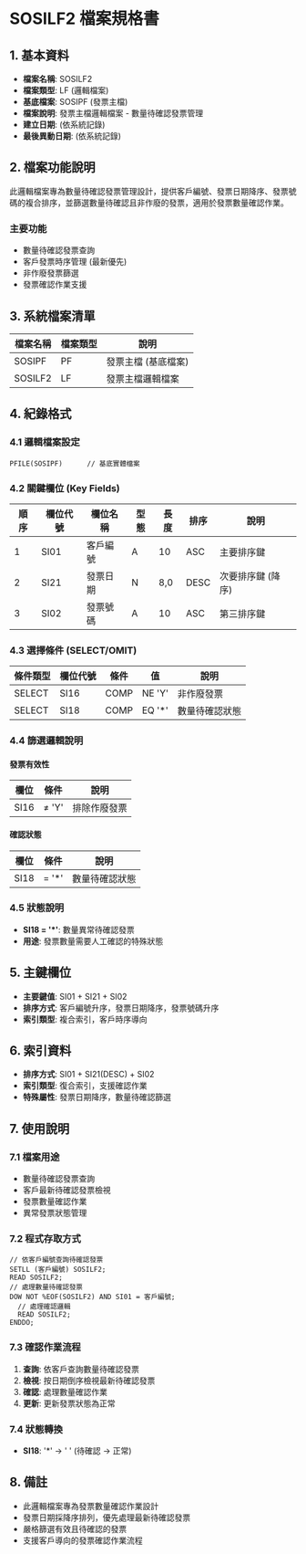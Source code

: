 # SOSILF2 檔案規格書

## 1. 基本資料
- **檔案名稱**: SOSILF2
- **檔案類型**: LF (邏輯檔案)
- **基底檔案**: SOSIPF (發票主檔)
- **檔案說明**: 發票主檔邏輯檔案 - 數量待確認發票管理
- **建立日期**: (依系統記錄)
- **最後異動日期**: (依系統記錄)

## 2. 檔案功能說明
此邏輯檔案專為數量待確認發票管理設計，提供客戶編號、發票日期降序、發票號碼的複合排序，並篩選數量待確認且非作廢的發票，適用於發票數量確認作業。

### 主要功能
- 數量待確認發票查詢
- 客戶發票時序管理 (最新優先)
- 非作廢發票篩選
- 發票確認作業支援

## 3. 系統檔案清單
| 檔案名稱 | 檔案類型 | 說明 |
|----------|----------|------|
| SOSIPF | PF | 發票主檔 (基底檔案) |
| SOSILF2 | LF | 發票主檔邏輯檔案 |

## 4. 紀錄格式

### 4.1 邏輯檔案設定
```
PFILE(SOSIPF)      // 基底實體檔案
```

### 4.2 關鍵欄位 (Key Fields)
| 順序 | 欄位代號 | 欄位名稱 | 型態 | 長度 | 排序 | 說明 |
|------|----------|----------|------|------|------|------|
| 1 | SI01 | 客戶編號 | A | 10 | ASC | 主要排序鍵 |
| 2 | SI21 | 發票日期 | N | 8,0 | DESC | 次要排序鍵 (降序) |
| 3 | SI02 | 發票號碼 | A | 10 | ASC | 第三排序鍵 |

### 4.3 選擇條件 (SELECT/OMIT)
| 條件類型 | 欄位代號 | 條件 | 值 | 說明 |
|----------|----------|------|----|----|
| SELECT | SI16 | COMP | NE 'Y' | 非作廢發票 |
| SELECT | SI18 | COMP | EQ '*' | 數量待確認狀態 |

### 4.4 篩選邏輯說明
#### 發票有效性
| 欄位 | 條件 | 說明 |
|------|------|------|
| SI16 | ≠ 'Y' | 排除作廢發票 |

#### 確認狀態
| 欄位 | 條件 | 說明 |
|------|------|------|
| SI18 | = '*' | 數量待確認狀態 |

### 4.5 狀態說明
- **SI18 = '*'**: 數量異常待確認發票
- **用途**: 發票數量需要人工確認的特殊狀態

## 5. 主鍵欄位
- **主要鍵值**: SI01 + SI21 + SI02
- **排序方式**: 客戶編號升序，發票日期降序，發票號碼升序
- **索引類型**: 複合索引，客戶時序導向

## 6. 索引資料
- **排序方式**: SI01 + SI21(DESC) + SI02
- **索引類型**: 復合索引，支援確認作業
- **特殊屬性**: 發票日期降序，數量待確認篩選

## 7. 使用說明

### 7.1 檔案用途
- 數量待確認發票查詢
- 客戶最新待確認發票檢視
- 發票數量確認作業
- 異常發票狀態管理

### 7.2 程式存取方式
```rpg
// 依客戶編號查詢待確認發票
SETLL (客戶編號) SOSILF2;
READ SOSILF2;
// 處理數量待確認發票
DOW NOT %EOF(SOSILF2) AND SI01 = 客戶編號;
  // 處理確認邏輯
  READ SOSILF2;
ENDDO;
```

### 7.3 確認作業流程
1. **查詢**: 依客戶查詢數量待確認發票
2. **檢視**: 按日期倒序檢視最新待確認發票
3. **確認**: 處理數量確認作業
4. **更新**: 更新發票狀態為正常

### 7.4 狀態轉換
- **SI18**: '*' → ' ' (待確認 → 正常)

## 8. 備註
- 此邏輯檔案專為發票數量確認作業設計
- 發票日期採降序排列，優先處理最新待確認發票
- 嚴格篩選有效且待確認的發票
- 支援客戶導向的發票確認作業流程 